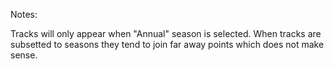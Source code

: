 Notes:

Tracks will only appear when "Annual" season is selected. When tracks are subsetted to seasons they tend to join far away points which does not make sense.